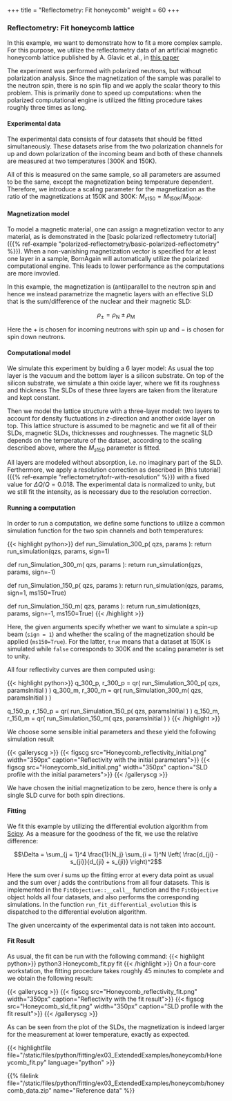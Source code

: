 +++
title = "Reflectometry: Fit honeycomb"
weight = 60
+++

### Reflectometry: Fit honeycomb lattice


In this example, we want to demonstrate how to fit a more complex sample.
For this purpose, we utilize the reflectometry data of an
artificial magnetic honeycomb lattice published by A.&nbsp;Glavic et al., in 
[this paper](https://doi.org/10.1002/advs.201700856)

The experiment was performed with polarized neutrons, but without polarization analysis.
Since the magnetization of the sample was parallel to the neutron spin, there is no spin flip
and we apply the scalar theory to this problem.
This is primarily done to speed up computations: when the polarized computational engine is utilized
the fitting procedure takes roughly three times as long.


#### Experimental data

The experimental data consists of four datasets that should be fitted simultaneously.
These datasets arise from the two polarization channels for up and down polarization of the incoming beam
and both of these channels are measured at two temperatures (300K and 150K).

All of this is measured on the same sample, so all parameters are assumed to be the same, 
except the magnetization being temperature dependent.
Therefore, we introduce a scaling parameter for the magnetization as the ratio of the 
magnetizations at 150K and 300K: $M_{s150} = M_{150K} / M_{300K}$.


#### Magnetization model

To model a magnetic material, one can assign a magnetization vector to any material, as is demonstrated 
in the [basic polarized reflectometry tutorial]({{% ref-example "polarized-reflectometry/basic-polarized-reflectometry" %}}).
When a non-vanishing magnetization vector is specified for at least one layer in a sample,
BornAgain will automatically utilize the polarized computational engine.
This leads to lower performance as the computations are more invovled.

In this example, the magnetization is (anti)parallel to the neutron spin and hence we instead parametrize 
the magnetic layers with an effective SLD that is the sum/difference of the nuclear and their magnetic SLD:

$$\rho_\pm = \rho_{\text{N}} \pm \rho_{\text{M}}$$

Here the $+$ is chosen for incoming neutrons with spin up and $-$ is chosen for spin down neutrons.


#### Computational model

We simulate this experiment by bulding a 6 layer model:
As usual the top layer is the vacuum and the bottom layer is a silicon substrate.
On top of the silicon substrate, we simulate a thin oxide layer, where we fit its roughness and thickness
The SLDs of these three layers are taken from the literature and kept constant.

Then we model the lattice structure with a three-layer model: two layers to account for density fluctuations
in $z$-direction and another oxide layer on top.
This lattice structure is assumed to be magnetic and we fit all of their SLDs, magnetic SLDs, 
thicknesses and roughnesses.
The magnetic SLD depends on the temperature of the dataset, according to the scaling described above, where
the $M_{s150}$ parameter is fitted.


All layers are modeled without absorption, i.e. no imaginary part of the SLD.
Ferthermore, we apply a resolution correction as described in [this tutorial]({{% ref-example "reflectometry/tofr-with-resolution" %}}) 
with a fixed value for $\Delta Q / Q = 0.018$.
The experimental data is normalized to unity, but we still fit the intensity, as is necessary due to the resolution correction.


#### Running a computation

In order to run a computation, we define some functions to utilize a common simulation function 
for the two spin channels and both temperatures:

{{< highlight python>}}
def run_Simulation_300_p( qzs, params ):
    return run_simulation(qzs, params, sign=1)

def run_Simulation_300_m( qzs, params ):
    return run_simulation(qzs, params, sign=-1)

def run_Simulation_150_p( qzs, params ):
    return run_simulation(qzs, params, sign=1, ms150=True)

def run_Simulation_150_m( qzs, params ):
    return run_simulation(qzs, params, sign=-1, ms150=True)
{{< /highlight >}}

Here, the given arguments specify whether we want to simulate a spin-up beam (`sign = 1`)
and whether the scaling of the magnetization should be applied (`ms150=True`).
For the latter, `true` means that a dataset at 150K is simulated while `false` 
corresponds to 300K and the scaling parameter is set to unity.

All four reflectivity curves are then computed using:

{{< highlight python>}}
q_300_p, r_300_p = qr( run_Simulation_300_p( qzs, paramsInitial ) )
q_300_m, r_300_m = qr( run_Simulation_300_m( qzs, paramsInitial ) )

q_150_p, r_150_p = qr( run_Simulation_150_p( qzs, paramsInitial ) )
q_150_m, r_150_m = qr( run_Simulation_150_m( qzs, paramsInitial ) )
{{< /highlight >}}

We choose some sensible initial parameters and these yield the following 
simulation result

{{< galleryscg >}}
{{< figscg src="Honeycomb_reflectivity_initial.png" width="350px" caption="Reflectivity with the initial parameters">}}
{{< figscg src="Honeycomb_sld_initial.png" width="350px" caption="SLD profile with the initial parameters">}}
{{< /galleryscg >}}

We have chosen the initial magnetization to be zero, hence there is only a single SLD curve for both spin directions.



#### Fitting

We fit this example by utilizing the differential evolution algorithm from [Scipy](https://docs.scipy.org/doc/scipy/reference/generated/scipy.optimize.differential_evolution.html).
As a measure for the goodness of the fit, we use the relative difference:

$$\Delta = \sum_{j = 1}^4 \frac{1}{N_j} \sum_{i = 1}^N \left( \frac{d_{ji} - s_{ji}}{d_{ji} + s_{ji}} \right)^2$$

Here the sum over $i$ sums up the fitting error at every data point as usual and 
the sum over $j$ adds the contributions from all four datasets.
This is implemented in the `FitObjective::__call__` function and 
the `FitObjective` object holds all four datasets, and also performs the corresponding simulations.
In the function `run_fit_differential_evolution` this is dispatched to the differential evolution algorithm.

The given uncercainty of the experimental data is not taken into account.



#### Fit Result

As usual, the fit can be run with the following command:
{{< highlight python>}}
python3 Honeycomb_fit.py fit
{{< /highlight >}}
On a four-core workstation, the fitting procedure takes roughly 45 minutes to complete and we obtain the following result:

{{< galleryscg >}}
{{< figscg src="Honeycomb_reflectivity_fit.png" width="350px" caption="Reflectivity with the fit result">}}
{{< figscg src="Honeycomb_sld_fit.png" width="350px" caption="SLD profile with the fit result">}}
{{< /galleryscg >}}


As can be seen from the plot of the SLDs, the magnetization is indeed larger for the measurement at lower temperature, exactly as expected.

{{< highlightfile file="/static/files/python/fitting/ex03_ExtendedExamples/honeycomb/Honeycomb_fit.py" language="python" >}}

{{% filelink file="/static/files/python/fitting/ex03_ExtendedExamples/honeycomb/honeycomb_data.zip" name="Reference data" %}}


